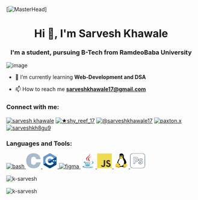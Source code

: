 [![MasterHead](https://i.pinimg.com/736x/c8/03/61/c80361d21d756f0fe6255289f39d7b57.jpg)]
<h1 align="center">Hi 👋, I'm Sarvesh Khawale</h1>
<h3 align="center">I'm a student, pursuing B-Tech from RamdeoBaba University</h3>
<img alt="image" src="https://t3.ftcdn.net/jpg/06/01/17/18/360_F_601171827_GwbDHEuhisbGFXRfIpXFhtf7wAvsbLut.jpg">

- 🌱 I’m currently learning **Web-Development and DSA**

- 📫 How to reach me **sarveshkhawale17@gmail.com**

<h3 align="left">Connect with me:</h3>
<p align="left">
<a href="https://linkedin.com/in/sarvesh khawale" target="blank"><img align="center" src="https://raw.githubusercontent.com/rahuldkjain/github-profile-readme-generator/master/src/images/icons/Social/linked-in-alt.svg" alt="sarvesh khawale" height="30" width="40" /></a>
<a href="https://www.codechef.com/users/★shy_reef_17" target="blank"><img align="center" src="https://cdn.jsdelivr.net/npm/simple-icons@3.1.0/icons/codechef.svg" alt="★shy_reef_17" height="30" width="40" /></a>
<a href="https://www.hackerrank.com/@sarveshkhawale17" target="blank"><img align="center" src="https://raw.githubusercontent.com/rahuldkjain/github-profile-readme-generator/master/src/images/icons/Social/hackerrank.svg" alt="@sarveshkhawale17" height="30" width="40" /></a>
<a href="https://codeforces.com/profile/paxton.x" target="blank"><img align="center" src="https://raw.githubusercontent.com/rahuldkjain/github-profile-readme-generator/master/src/images/icons/Social/codeforces.svg" alt="paxton.x" height="30" width="40" /></a>
<a href="https://auth.geeksforgeeks.org/user/sarveshkh8gu9" target="blank"><img align="center" src="https://raw.githubusercontent.com/rahuldkjain/github-profile-readme-generator/master/src/images/icons/Social/geeks-for-geeks.svg" alt="sarveshkh8gu9" height="30" width="40" /></a>
</p>

<h3 align="left">Languages and Tools:</h3>
<p align="left"> <a href="https://www.gnu.org/software/bash/" target="_blank" rel="noreferrer"> <img src="https://www.vectorlogo.zone/logos/gnu_bash/gnu_bash-icon.svg" alt="bash" width="40" height="40"/> </a> <a href="https://www.cprogramming.com/" target="_blank" rel="noreferrer"> <img src="https://raw.githubusercontent.com/devicons/devicon/master/icons/c/c-original.svg" alt="c" width="40" height="40"/> </a> <a href="https://www.w3schools.com/cpp/" target="_blank" rel="noreferrer"> <img src="https://raw.githubusercontent.com/devicons/devicon/master/icons/cplusplus/cplusplus-original.svg" alt="cplusplus" width="40" height="40"/> </a> <a href="https://www.figma.com/" target="_blank" rel="noreferrer"> <img src="https://www.vectorlogo.zone/logos/figma/figma-icon.svg" alt="figma" width="40" height="40"/> </a> <a href="https://www.java.com" target="_blank" rel="noreferrer"> <img src="https://raw.githubusercontent.com/devicons/devicon/master/icons/java/java-original.svg" alt="java" width="40" height="40"/> </a> <a href="https://developer.mozilla.org/en-US/docs/Web/JavaScript" target="_blank" rel="noreferrer"> <img src="https://raw.githubusercontent.com/devicons/devicon/master/icons/javascript/javascript-original.svg" alt="javascript" width="40" height="40"/> </a> <a href="https://www.linux.org/" target="_blank" rel="noreferrer"> <img src="https://raw.githubusercontent.com/devicons/devicon/master/icons/linux/linux-original.svg" alt="linux" width="40" height="40"/> </a> <a href="https://www.photoshop.com/en" target="_blank" rel="noreferrer"> <img src="https://raw.githubusercontent.com/devicons/devicon/master/icons/photoshop/photoshop-line.svg" alt="photoshop" width="40" height="40"/> </a> </p>

<p><img align="center" src="https://github-readme-stats.vercel.app/api/top-langs?username=k-sarvesh&show_icons=true&locale=en&layout=compact" alt="k-sarvesh" /></p>

<p><img align="center" src="https://github-readme-streak-stats.herokuapp.com/?user=k-sarvesh&" alt="k-sarvesh" /></p>
